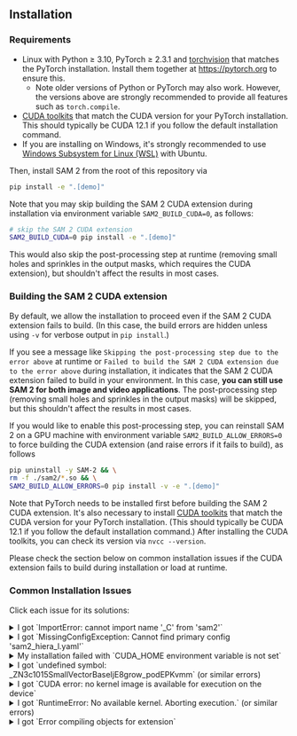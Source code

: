 ## Installation

### Requirements

- Linux with Python ≥ 3.10, PyTorch ≥ 2.3.1 and [torchvision](https://github.com/pytorch/vision/) that matches the PyTorch installation. Install them together at https://pytorch.org to ensure this.
  * Note older versions of Python or PyTorch may also work. However, the versions above are strongly recommended to provide all features such as `torch.compile`.
- [CUDA toolkits](https://developer.nvidia.com/cuda-toolkit-archive) that match the CUDA version for your PyTorch installation. This should typically be CUDA 12.1 if you follow the default installation command.
- If you are installing on Windows, it's strongly recommended to use [Windows Subsystem for Linux (WSL)](https://learn.microsoft.com/en-us/windows/wsl/install) with Ubuntu.

Then, install SAM 2 from the root of this repository via
```bash
pip install -e ".[demo]"
```

Note that you may skip building the SAM 2 CUDA extension during installation via environment variable `SAM2_BUILD_CUDA=0`, as follows:
```bash
# skip the SAM 2 CUDA extension
SAM2_BUILD_CUDA=0 pip install -e ".[demo]"
```
This would also skip the post-processing step at runtime (removing small holes and sprinkles in the output masks, which requires the CUDA extension), but shouldn't affect the results in most cases.

### Building the SAM 2 CUDA extension

By default, we allow the installation to proceed even if the SAM 2 CUDA extension fails to build. (In this case, the build errors are hidden unless using `-v` for verbose output in `pip install`.)

If you see a message like `Skipping the post-processing step due to the error above` at runtime or `Failed to build the SAM 2 CUDA extension due to the error above` during installation, it indicates that the SAM 2 CUDA extension failed to build in your environment. In this case, **you can still use SAM 2 for both image and video applications**. The post-processing step (removing small holes and sprinkles in the output masks) will be skipped, but this shouldn't affect the results in most cases.

If you would like to enable this post-processing step, you can reinstall SAM 2 on a GPU machine with environment variable `SAM2_BUILD_ALLOW_ERRORS=0` to force building the CUDA extension (and raise errors if it fails to build), as follows
```bash
pip uninstall -y SAM-2 && \
rm -f ./sam2/*.so && \
SAM2_BUILD_ALLOW_ERRORS=0 pip install -v -e ".[demo]"
```

Note that PyTorch needs to be installed first before building the SAM 2 CUDA extension. It's also necessary to install [CUDA toolkits](https://developer.nvidia.com/cuda-toolkit-archive) that match the CUDA version for your PyTorch installation. (This should typically be CUDA 12.1 if you follow the default installation command.) After installing the CUDA toolkits, you can check its version via `nvcc --version`.

Please check the section below on common installation issues if the CUDA extension fails to build during installation or load at runtime.

### Common Installation Issues

Click each issue for its solutions:

<details>
<summary>
I got `ImportError: cannot import name '_C' from 'sam2'`
</summary>
<br/>

This is usually because you haven't run the `pip install -e ".[demo]"` step above or the installation failed. Please install SAM 2 first, and see the other issues if your installation fails.

In some systems, you may need to run `python setup.py build_ext --inplace` in the SAM 2 repo root as suggested in https://github.com/facebookresearch/segment-anything-2/issues/77.
</details>

<details>
<summary>
I got `MissingConfigException: Cannot find primary config 'sam2_hiera_l.yaml'`
</summary>
<br/>

This is usually because you haven't run the `pip install -e .` step above, so `sam2_configs` isn't in your Python's `sys.path`. Please run this installation step. In case it still fails after the installation step, you may try manually adding the root of this repo to `PYTHONPATH` via
```bash
export SAM2_REPO_ROOT=/path/to/segment-anything-3  # path to this repo
export PYTHONPATH="${SAM2_REPO_ROOT}:${PYTHONPATH}"
```
to manually add `sam2_configs` into your Python's `sys.path`.

</details>

<details>
<summary>
My installation failed with `CUDA_HOME environment variable is not set`
</summary>
<br/>

This usually happens because the installation step cannot find the CUDA toolkits (that contain the NVCC compiler) to build a custom CUDA kernel in SAM 2. Please install [CUDA toolkits](https://developer.nvidia.com/cuda-toolkit-archive) or the version that matches the CUDA version for your PyTorch installation. If the error persists after installing CUDA toolkits, you may explicitly specify `CUDA_HOME` via
```
export CUDA_HOME=/usr/local/cuda  # change to your CUDA toolkit path
```
and rerun the installation.

Also, you should make sure
```
python -c 'import torch; from torch.utils.cpp_extension import CUDA_HOME; print(torch.cuda.is_available(), CUDA_HOME)'
```
print `(True, a directory with cuda)` to verify that the CUDA toolkits are correctly set up.

If you are still having problems after verifying that the CUDA toolkit is installed and the `CUDA_HOME` environment variable is set properly, you may have to add the `--no-build-isolation` flag to the pip command:
```
pip install --no-build-isolation -e .
```

</details>

<details>
<summary>
I got `undefined symbol: _ZN3c1015SmallVectorBaseIjE8grow_podEPKvmm` (or similar errors)
</summary>
<br/>

This usually happens because you have multiple versions of dependencies (PyTorch or CUDA) in your environment. During installation, the SAM 2 library is compiled against one version library while at run time it links against another version. This might be due to that you have different versions of PyTorch or CUDA installed separately via `pip` or `conda`. You may delete one of the duplicates to only keep a single PyTorch and CUDA version.

In particular, if you have a lower PyTorch version than 2.3.1, it's recommended to upgrade to PyTorch 2.3.1 or higher first. Otherwise, the installation script will try to upgrade to the latest PyTorch using `pip`, which could sometimes lead to duplicated PyTorch installation if you have previously installed another PyTorch version using `conda`.

We have been building SAM 2 against PyTorch 2.3.1 internally. However, a few user comments (e.g. https://github.com/facebookresearch/segment-anything-2/issues/22, https://github.com/facebookresearch/segment-anything-2/issues/14) suggested that downgrading to PyTorch 2.1.0 might resolve this problem. In case the error persists, you may try changing the restriction from `torch>=2.3.1` to `torch>=2.1.0` in both [`pyproject.toml`](segment-anything-3/pyproject.toml) and [`setup.py`](segment-anything-3/setup.py) to allow PyTorch 2.1.0.
</details>

<details>
<summary>
I got `CUDA error: no kernel image is available for execution on the device`
</summary>
<br/>

A possible cause could be that the CUDA kernel is somehow not compiled towards your GPU's CUDA [capability](https://developer.nvidia.com/cuda-gpus). This could happen if the installation is done in an environment different from the runtime (e.g. in a slurm system).

You can try pulling the latest code from the SAM 2 repo and running the following
```
export TORCH_CUDA_ARCH_LIST=9.0 8.0 8.6 8.9 7.0 7.2 7.5 6.0`
```
to manually specify the CUDA capability in the compilation target that matches your GPU.
</details>

<details>
<summary>
I got `RuntimeError: No available kernel. Aborting execution.` (or similar errors)
</summary>
<br/>

This is probably because your machine doesn't have a GPU or a compatible PyTorch version for Flash Attention (see also https://discuss.pytorch.org/t/using-f-scaled-dot-product-attention-gives-the-error-runtimeerror-no-available-kernel-aborting-execution/180900 for a discussion in PyTorch forum). You may be able to resolve this error by replacing the line
```python
OLD_GPU, USE_FLASH_ATTN, MATH_KERNEL_ON = get_sdpa_settings()
```
in [`sam2/modeling/sam/transformer.py`](sam2/modeling/sam/transformer.py) with
```python
OLD_GPU, USE_FLASH_ATTN, MATH_KERNEL_ON = True, True, True
```
to relax the attention kernel setting and use other kernels than Flash Attention.
</details>

<details>
<summary>
I got `Error compiling objects for extension`
</summary>
<br/>

You may see error log of:
> unsupported Microsoft Visual Studio version! Only the versions between 2017 and 2022 (inclusive) are supported! The nvcc flag '-allow-unsupported-compiler' can be used to override this version check; however, using an unsupported host compiler may cause compilation failure or incorrect run time execution. Use at your own risk.

This is probably because your versions of CUDA and Visual Studio are incompatible. (see also https://stackoverflow.com/questions/78515942/cuda-compatibility-with-visual-studio-2022-version-17-10 for a discussion in stackoverflow).<br> 
You may be able to fix this by adding the `-allow-unsupported-compiler` argument to `nvcc` after L48 in the [setup.py](https://github.com/facebookresearch/segment-anything-2/blob/main/setup.py). <br>
After adding the argument, `get_extension()` will look like this:
```python
def get_extensions():
    srcs = ["sam2/csrc/connected_components.cu"]
    compile_args = {
        "cxx": [],
        "nvcc": [
            "-DCUDA_HAS_FP16=1",
            "-D__CUDA_NO_HALF_OPERATORS__",
            "-D__CUDA_NO_HALF_CONVERSIONS__",
            "-D__CUDA_NO_HALF2_OPERATORS__",
            "-allow-unsupported-compiler"  # Add this argument
        ],
    }
    ext_modules = [CUDAExtension("sam2._C", srcs, extra_compile_args=compile_args)]
    return ext_modules
```
</details>
